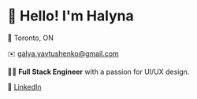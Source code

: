 # 👋 Hello! I'm Halyna

🌆 Toronto, ON

✉️ [galya.yavtushenko@gmail.com](mailto:galya.yavtushenko@gmail.com)

👩‍💻 **Full Stack Engineer** with a passion for UI/UX design.

🔗 [LinkedIn](https://linkedin.com/in/halyna-yavtushenko)